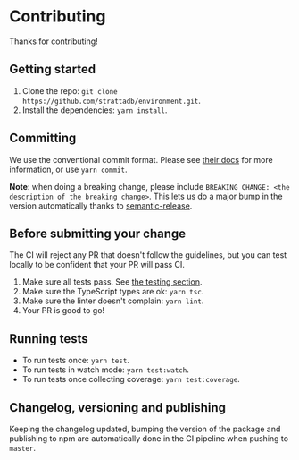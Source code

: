# Contributing

Thanks for contributing!

## Getting started

1. Clone the repo: `git clone https://github.com/strattadb/environment.git`.
2. Install the dependencies: `yarn install`.

## Committing

We use the conventional commit format.
Please see [their docs](https://www.conventionalcommits.org/en/v1.0.0-beta.3/)
for more information, or use `yarn commit`.

**Note**: when doing a breaking change,
please include `BREAKING CHANGE: <the description of the breaking change>`.
This lets us do a major bump in the version automatically
thanks to [semantic-release](https://github.com/semantic-release/semantic-release).

## Before submitting your change

The CI will reject any PR that doesn't follow the guidelines,
but you can test locally to be confident that your PR will pass CI.

1. Make sure all tests pass. See [the testing section](#running-tests).
2. Make sure the TypeScript types are ok: `yarn tsc`.
3. Make sure the linter doesn't complain: `yarn lint`.
4. Your PR is good to go!

## Running tests

- To run tests once: `yarn test`.
- To run tests in watch mode: `yarn test:watch`.
- To run tests once collecting coverage: `yarn test:coverage`.

## Changelog, versioning and publishing

Keeping the changelog updated, bumping the version of the package
and publishing to npm are automatically done in the CI pipeline when pushing to `master`.
